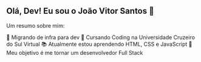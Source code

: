 <!--
**johnsans04/johnsans04** is a ✨ _special_ ✨ repository because its `README.md` (this file) appears on your GitHub profile.

Here are some ideas to get you started:

- 🔭 I’m currently working on ...
- 🌱 I’m currently learning ...
- 👯 I’m looking to collaborate on ...
- 🤔 I’m looking for help with ...
- 💬 Ask me about ...
- 📫 How to reach me: ...
- 😄 Pronouns: ...
- ⚡ Fun fact: ...
-->
## Olá, Dev! Eu sou o João Vitor Santos 👋

Um resumo sobre mim:

🔄 Migrando de infra para dev
🏫 Cursando Coding na Universidade Cruzeiro do Sul Virtual
📚 Atualmente estou aprendendo HTML, CSS e JavaScript
🚀 Meu objetivo é me tornar um desenvolvedor Full Stack

